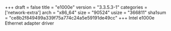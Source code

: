 +++
draft = false
title = "e1000e"
version = "3.3.5.3-1"
categories = ['network-extra']
arch = "x86_64"
size = "90524"
usize = "366811"
sha1sum = "ce8b2f849499a339f75a774c24a5e59191de49cc"
+++
Intel e1000e Ethernet adapter driver